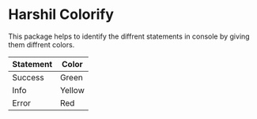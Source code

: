 # Harshil Colorify

This package helps to identify the diffrent statements in console by giving them diffrent colors.

| Statement  | Color |
| ------------- | ------------- |
| Success  | Green  |
| Info  | Yellow  |
| Error  | Red  |
